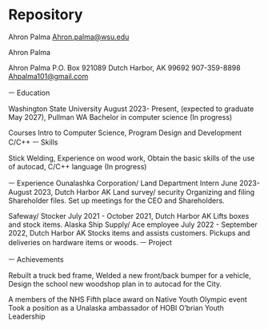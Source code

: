 # Repository
Ahron Palma
Ahron.palma@wsu.edu 

Ahron Palma







Ahron Palma
P.O. Box 921089
Dutch Harbor, AK 99692
907-359-8898
Ahpalma101@gmail.com


ㅡ
Education

Washington State University 
August 2023- Present, (expected to graduate May 2027),  Pullman WA
Bachelor in computer science (In progress)

Courses
Intro to Computer Science, Program Design and Development C/C++
ㅡ
Skills

Stick Welding, Experience on wood work, Obtain the basic skills of the use of autocad, C/C++ language (In progress)

ㅡ
Experience
Ounalashka Corporation/ Land Department Intern
June 2023- August 2023, Dutch Harbor AK
Land survey/ security
Organizing and filing Shareholder files.
Set up meetings for the CEO and Shareholders.

Safeway/ Stocker
July 2021 - October 2021, Dutch Harbor AK
Lifts boxes and stock items. 
Alaska Ship Supply/ Ace employee
July 2022 - September 2022,  Dutch Harbor AK 
Stocks items and assists customers. 
Pickups and deliveries on hardware items or woods.
ㅡ
Project


ㅡ
Achievements

Rebuilt a truck bed frame, Welded a new front/back bumper for a vehicle, Design the school new woodshop plan in to autocad for the City. 

A members of the NHS
Fifth place award on Native Youth Olympic event
Took a position as a Unalaska ambassador of HOBI O’brian Youth Leadership




